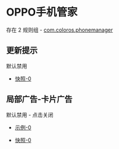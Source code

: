 # OPPO手机管家

存在 2 规则组 - [com.coloros.phonemanager](/src/apps/com.coloros.phonemanager.ts)

## 更新提示

默认禁用

- [快照-0](https://i.gkd.li/i/13194979)

## 局部广告-卡片广告

默认禁用 - 点击关闭

- [示例-0](https://m.gkd.li/57941037/4d8b27a4-f129-479e-871b-bc6f664072ae)

- [快照-0](https://i.gkd.li/i/14317524)
